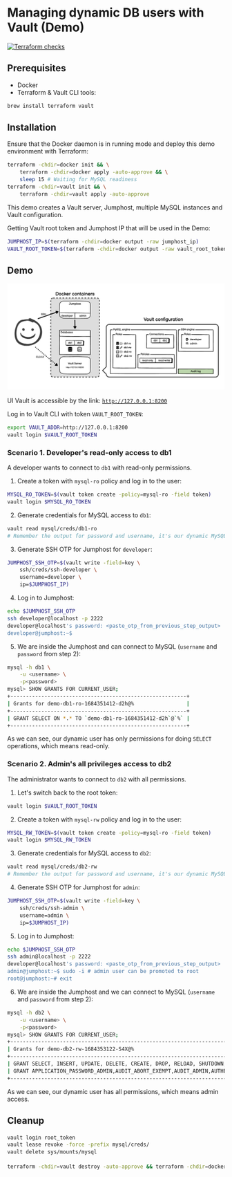 # Managing dynamic DB users with Vault (Demo)

[![Terraform checks](https://github.com/Amet13/dynamic-dbusers-vault-demo/actions/workflows/tf-checks.yml/badge.svg)](https://github.com/Amet13/dynamic-dbusers-vault-demo/actions/workflows/tf-checks.yml)

## Prerequisites

- Docker
- Terraform & Vault CLI tools:

```bash
brew install terraform vault
```

## Installation

Ensure that the Docker daemon is in running mode and deploy this demo environment with Terraform:

```bash
terraform -chdir=docker init && \
    terraform -chdir=docker apply -auto-approve && \
    sleep 15 # Waiting for MySQL readiness
terraform -chdir=vault init && \
    terraform -chdir=vault apply -auto-approve
```

This demo creates a Vault server, Jumphost, multiple MySQL instances and Vault configuration.

Getting Vault root token and Jumphost IP that will be used in the Demo:

```bash
JUMPHOST_IP=$(terraform -chdir=docker output -raw jumphost_ip)
VAULT_ROOT_TOKEN=$(terraform -chdir=docker output -raw vault_root_token)
```

## Demo

![](image.png)

UI Vault is accessible by the link: [`http://127.0.0.1:8200`](http://127.0.0.1:8200/ui/)

Log in to Vault CLI with token `VAULT_ROOT_TOKEN`:

```bash
export VAULT_ADDR=http://127.0.0.1:8200
vault login $VAULT_ROOT_TOKEN
```

### Scenario 1. Developer's read-only access to db1

A developer wants to connect to `db1` with read-only permissions.

1. Create a token with `mysql-ro` policy and log in to the user:

```bash
MYSQL_RO_TOKEN=$(vault token create -policy=mysql-ro -field token)
vault login $MYSQL_RO_TOKEN
```

2. Generate credentials for MySQL access to `db1`:

```bash
vault read mysql/creds/db1-ro
# Remember the output for password and username, it's our dynamic MySQL user creds
```

3. Generate SSH OTP for Jumphost for `developer`:

```bash
JUMPHOST_SSH_OTP=$(vault write -field=key \
    ssh/creds/ssh-developer \
    username=developer \
    ip=$JUMPHOST_IP)
```

4. Log in to Jumphost:

```bash
echo $JUMPHOST_SSH_OTP
ssh developer@localhost -p 2222
developer@localhost's password: <paste_otp_from_previous_step_output>
developer@jumphost:~$ 
```

5. We are inside the Jumphost and can connect to MySQL (`username` and `password` from step 2):

```bash
mysql -h db1 \
    -u <username> \
    -p<password>
mysql> SHOW GRANTS FOR CURRENT_USER;
+---------------------------------------------------------+
| Grants for demo-db1-ro-1684351412-d2h@%                 |
+---------------------------------------------------------+
| GRANT SELECT ON *.* TO `demo-db1-ro-1684351412-d2h`@`%` |
+---------------------------------------------------------+
```

As we can see, our dynamic user has only permissions for doing `SELECT` operations, which means read-only.

### Scenario 2. Admin's all privileges access to db2

The administrator wants to connect to `db2` with all permissions.

1. Let's switch back to the root token:

```bash
vault login $VAULT_ROOT_TOKEN
```

2. Create a token with `mysql-rw` policy and log in to the user:

```bash
MYSQL_RW_TOKEN=$(vault token create -policy=mysql-ro -field token)
vault login $MYSQL_RW_TOKEN
```

3. Generate credentials for MySQL access to `db2`:

```bash
vault read mysql/creds/db2-rw
# Remember the output for password and username, it's our dynamic MySQL user creds
```

4. Generate SSH OTP for Jumphost for `admin`:

```bash
JUMPHOST_SSH_OTP=$(vault write -field=key \
    ssh/creds/ssh-admin \
    username=admin \
    ip=$JUMPHOST_IP)
```

5. Log in to Jumphost:

```bash
echo $JUMPHOST_SSH_OTP
ssh admin@localhost -p 2222
developer@localhost's password: <paste_otp_from_previous_step_output>
admin@jumphost:~$ sudo -i # admin user can be promoted to root
root@jumphost:~# exit
```

6. We are inside the Jumphost and we can connect to MySQL (`username` and `password` from step 2):

```bash
mysql -h db2 \
    -u <username> \
    -p<password>
mysql> SHOW GRANTS FOR CURRENT_USER;
+------------------------------------------------------------------------------------------------------------------------------------------------------------------------------------------------------------------------------------------------------------------------------------------------------------------------------------------------------------------------------------------------------------------------------------------------------------------------------------------------------------------------------------------------------------------------------------------------------------------------------------------------------------------------------------------------------------------------------------------------------------------------------------------+
| Grants for demo-db2-rw-1684353122-S4X@%                                                                                                                                                                                                                                                                                                                                                                                                                                                                                                                                                                                                                                                                                                                                                  |
+------------------------------------------------------------------------------------------------------------------------------------------------------------------------------------------------------------------------------------------------------------------------------------------------------------------------------------------------------------------------------------------------------------------------------------------------------------------------------------------------------------------------------------------------------------------------------------------------------------------------------------------------------------------------------------------------------------------------------------------------------------------------------------------+
| GRANT SELECT, INSERT, UPDATE, DELETE, CREATE, DROP, RELOAD, SHUTDOWN, PROCESS, FILE, REFERENCES, INDEX, ALTER, SHOW DATABASES, SUPER, CREATE TEMPORARY TABLES, LOCK TABLES, EXECUTE, REPLICATION SLAVE, REPLICATION CLIENT, CREATE VIEW, SHOW VIEW, CREATE ROUTINE, ALTER ROUTINE, CREATE USER, EVENT, TRIGGER, CREATE TABLESPACE, CREATE ROLE, DROP ROLE ON *.* TO `demo-db2-rw-1684353122-S4X`@`%`                                                                                                                                                                                                                                                                                                                                                                                     |
| GRANT APPLICATION_PASSWORD_ADMIN,AUDIT_ABORT_EXEMPT,AUDIT_ADMIN,AUTHENTICATION_POLICY_ADMIN,BACKUP_ADMIN,BINLOG_ADMIN,BINLOG_ENCRYPTION_ADMIN,CLONE_ADMIN,CONNECTION_ADMIN,ENCRYPTION_KEY_ADMIN,FIREWALL_EXEMPT,FLUSH_OPTIMIZER_COSTS,FLUSH_STATUS,FLUSH_TABLES,FLUSH_USER_RESOURCES,GROUP_REPLICATION_ADMIN,GROUP_REPLICATION_STREAM,INNODB_REDO_LOG_ARCHIVE,INNODB_REDO_LOG_ENABLE,PASSWORDLESS_USER_ADMIN,PERSIST_RO_VARIABLES_ADMIN,REPLICATION_APPLIER,REPLICATION_SLAVE_ADMIN,RESOURCE_GROUP_ADMIN,RESOURCE_GROUP_USER,ROLE_ADMIN,SENSITIVE_VARIABLES_OBSERVER,SERVICE_CONNECTION_ADMIN,SESSION_VARIABLES_ADMIN,SET_USER_ID,SHOW_ROUTINE,SYSTEM_USER,SYSTEM_VARIABLES_ADMIN,TABLE_ENCRYPTION_ADMIN,TELEMETRY_LOG_ADMIN,XA_RECOVER_ADMIN ON *.* TO `demo-db2-rw-1684353122-S4X`@`%` |
+------------------------------------------------------------------------------------------------------------------------------------------------------------------------------------------------------------------------------------------------------------------------------------------------------------------------------------------------------------------------------------------------------------------------------------------------------------------------------------------------------------------------------------------------------------------------------------------------------------------------------------------------------------------------------------------------------------------------------------------------------------------------------------------+
```

As we can see, our dynamic user has all permissions, which means admin access.

## Cleanup

```bash
vault login root_token
vault lease revoke -force -prefix mysql/creds/
vault delete sys/mounts/mysql

terraform -chdir=vault destroy -auto-approve && terraform -chdir=docker destroy -auto-approve
```

